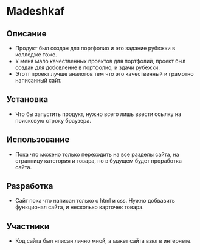 # Madeshkaf 
## Описание
- Продукт был создан для портфолио и это задание рубкжки в колледже тоже.
- У меня мало качественных проектов для портфолий, проект был создан для добовление в портфолио, и здачи рубежки.
- Этотт проект лучше аналогов тем что это качественный и грамотно написанный сайт.
## Установка
- Что бы запустить продукт, нужно всего лишь ввести ссылку на поисковую строку браузера.
## Использование
- Пока что можено только переходить на все разделы сайта, на странницу категория и товара, но в будущем будет проработка сайта.
## Разработка
- Сайт пока что написан только c html и css. Нужно добвавить функционал сайта, и несколько карточек товара.
## Участники
- Код сайта был нписан лично мной, а макет сайта взял в интернете.
